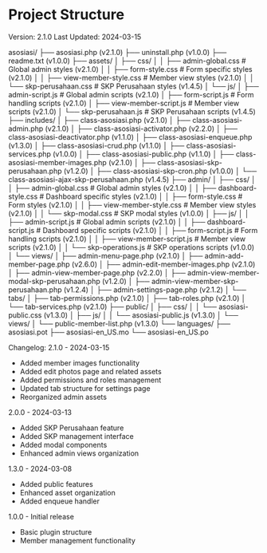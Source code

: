 # Project Structure
Version: 2.1.0
Last Updated: 2024-03-15

asosiasi/
├── asosiasi.php (v2.1.0)
├── uninstall.php (v1.0.0)
├── readme.txt (v1.0.0)
├── assets/
│   ├── css/
│   │   ├── admin-global.css        # Global admin styles (v2.1.0)
│   │   ├── form-style.css          # Form specific styles (v2.1.0)
│   │   ├── view-member-style.css   # Member view styles (v2.1.0)
│   │   └── skp-perusahaan.css     # SKP Perusahaan styles (v1.4.5)
│   └── js/
│       ├── admin-script.js         # Global admin scripts (v2.1.0)
│       ├── form-script.js          # Form handling scripts (v2.1.0)
│       ├── view-member-script.js   # Member view scripts (v2.1.0)
│       └── skp-perusahaan.js      # SKP Perusahaan scripts (v1.4.5)
├── includes/
│   ├── class-asosiasi.php (v2.1.0)
│   ├── class-asosiasi-admin.php (v2.1.0)
│   ├── class-asosiasi-activator.php (v2.2.0)
│   ├── class-asosiasi-deactivator.php (v1.1.0)
│   ├── class-asosiasi-enqueue.php (v1.3.0)
│   ├── class-asosiasi-crud.php (v1.1.0)
│   ├── class-asosiasi-services.php (v1.0.0)
│   ├── class-asosiasi-public.php (v1.1.0)
│   ├── class-asosiasi-member-images.php (v2.1.0)
│   ├── class-asosiasi-skp-perusahaan.php (v1.2.0)
│   ├── class-asosiasi-skp-cron.php (v1.0.0)
│   └── class-asosiasi-ajax-skp-perusahaan.php (v1.4.5)
├── admin/
│   ├── css/
│   │   ├── admin-global.css        # Global admin styles (v2.1.0)
│   │   ├── dashboard-style.css     # Dashboard specific styles (v2.1.0)
│   │   ├── form-style.css          # Form styles (v2.1.0)
│   │   ├── view-member-style.css   # Member view styles (v2.1.0)
│   │   └── skp-modal.css          # SKP modal styles (v1.0.0)
│   ├── js/
│   │   ├── admin-script.js         # Global admin scripts (v2.1.0)
│   │   ├── dashboard-script.js     # Dashboard specific scripts (v2.1.0)
│   │   ├── form-script.js          # Form handling scripts (v2.1.0)
│   │   ├── view-member-script.js   # Member view scripts (v2.1.0)
│   │   └── skp-operations.js       # SKP operations scripts (v1.0.0)
│   └── views/
│       ├── admin-menu-page.php (v2.1.0)
│       ├── admin-add-member-page.php (v2.6.0)
│       ├── admin-edit-member-images.php (v2.1.0)
│       ├── admin-view-member-page.php (v2.2.0)
│       ├── admin-view-member-modal-skp-perusahaan.php (v1.2.0)
│       ├── admin-view-member-skp-perusahaan.php (v1.2.4)
│       ├── admin-settings-page.php (v2.1.2)
│       └── tabs/
│           ├── tab-permissions.php (v2.1.0)
│           ├── tab-roles.php (v2.1.0)
│           └── tab-services.php (v2.1.0)
├── public/
│   ├── css/
│   │   └── asosiasi-public.css (v1.3.0)
│   ├── js/
│   │   └── asosiasi-public.js (v1.3.0)
│   └── views/
│       └── public-member-list.php (v1.3.0)
└── languages/
    ├── asosiasi.pot
    ├── asosiasi-en_US.mo
    └── asosiasi-en_US.po

Changelog:
2.1.0 - 2024-03-15
- Added member images functionality
- Added edit photos page and related assets
- Added permissions and roles management
- Updated tab structure for settings page
- Reorganized admin assets

2.0.0 - 2024-03-13
- Added SKP Perusahaan feature
- Added SKP management interface
- Added modal components
- Enhanced admin views organization

1.3.0 - 2024-03-08
- Added public features
- Enhanced asset organization
- Added enqueue handler

1.0.0 - Initial release
- Basic plugin structure
- Member management functionality
